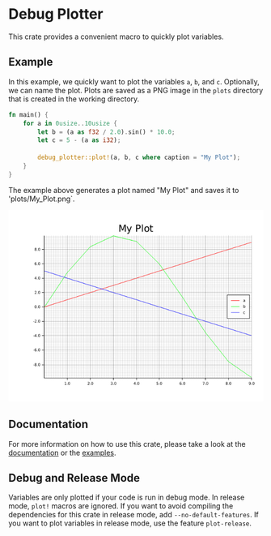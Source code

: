 # Debug Plotter

This crate provides a convenient macro to quickly plot variables.

## Example

In this example, we quickly want to plot the variables `a`, `b`, and `c`.
Optionally, we can name the plot. Plots are saved as a PNG image in the
`plots` directory that is created in the working directory.

```rust
fn main() {
    for a in 0usize..10usize {
        let b = (a as f32 / 2.0).sin() * 10.0;
        let c = 5 - (a as i32);

        debug_plotter::plot!(a, b, c where caption = "My Plot");
    }
}
```

The example above generates a plot named "My Plot" and
saves it to 'plots/My_Plot.png`.

![Basic PLot](plots/My_Plot.png)

## Documentation

For more information on how to use this crate, please take a look at the [documentation](https://docs.rs/debug_plotter/0.2.0/debug_plotter/) or the [examples](https://github.com/fabianboesiger/debug-plotter/tree/main/examples).


## Debug and Release Mode

Variables are only plotted if your code is run in debug mode.
In release mode, `plot!` macros are ignored.
If you want to avoid compiling the dependencies for this crate in release mode, add `--no-default-features`.
If you want to plot variables in release mode, use the feature `plot-release`.